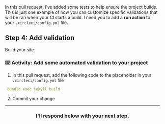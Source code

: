 In this pull request, I've added some tests to help ensure the project builds. This is just one example of how you can customize specific validations that will be ran when your CI starts a build. I need you to add a **run action** to your `.circleci/config.yml` file.  

## Step 4: Add validation

Build your site.

### :keyboard: Activity: Add some automated validation to your project

1. In this pull request, add the following code to the placeholder in your `.circleci/config.yml` file

```yaml
 bundle exec jekyll build
```

2. Commit your change

<hr>
<h3 align="center">I'll respond below with your next step.</h3>